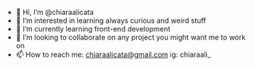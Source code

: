 - 👋 Hi, I’m @chiaraalicata
- 👀 I’m interested in learning always curious and weird stuff
- 🌱 I’m currently learning front-end development 
- 💞️ I’m looking to collaborate on any project you might want me to work on
- 📫 How to reach me: chiaraalicata@gmail.com ig: chiaraali_

<!---
chiaraalicata/chiaraalicata is a ✨ special ✨ repository because its `README.md` (this file) appears on your GitHub profile.
You can click the Preview link to take a look at your changes.
--->
